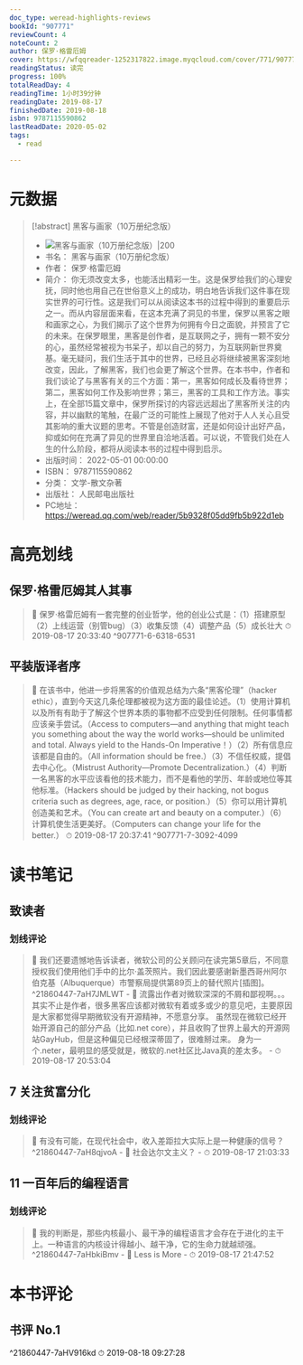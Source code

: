 ```yaml
---
doc_type: weread-highlights-reviews
bookId: "907771"
reviewCount: 4
noteCount: 2
author: 保罗·格雷厄姆
cover: https://wfqqreader-1252317822.image.myqcloud.com/cover/771/907771/t7_907771.jpg
readingStatus: 读完
progress: 100%
totalReadDay: 4
readingTime: 1小时39分钟
readingDate: 2019-08-17
finishedDate: 2019-08-18
isbn: 9787115590862
lastReadDate: 2020-05-02
tags:
  - read

---
```

# 元数据
> [!abstract] 黑客与画家（10万册纪念版）
> - ![ 黑客与画家（10万册纪念版）|200](https://wfqqreader-1252317822.image.myqcloud.com/cover/771/907771/t7_907771.jpg)
> - 书名： 黑客与画家（10万册纪念版）
> - 作者： 保罗·格雷厄姆
> - 简介： 你无须改变太多，也能活出精彩一生。这是保罗给我们的心理安抚，同时他也用自己在世俗意义上的成功，明白地告诉我们这件事在现实世界的可行性。这是我们可以从阅读这本书的过程中得到的重要启示之一。而从内容层面来看，在这本充满了洞见的书里，保罗以黑客之眼和画家之心，为我们揭示了这个世界为何拥有今日之面貌，并预言了它的未来。在保罗眼里，黑客是创作者，是互联网之子，拥有一颗不安分的心，虽然经常被视为书呆子，却以自己的努力，为互联网新世界奠基。毫无疑问，我们生活于其中的世界，已经且必将继续被黑客深刻地改变，因此，了解黑客，我们也会更了解这个世界。在本书中，作者和我们谈论了与黑客有关的三个方面：第一，黑客如何成长及看待世界；第二，黑客如何工作及影响世界；第三，黑客的工具和工作方法。事实上，在全部15篇文章中，保罗所探讨的内容远远超出了黑客所关注的内容，并以幽默的笔触，在最广泛的可能性上展现了他对于人人关心且受其影响的重大议题的思考。不管是创造财富，还是如何设计出好产品，抑或如何在充满了异见的世界里自洽地活着。可以说，不管我们处在人生的什么阶段，都将从阅读本书的过程中得到启示。
> - 出版时间： 2022-05-01 00:00:00
> - ISBN： 9787115590862
> - 分类： 文学-散文杂著
> - 出版社： 人民邮电出版社
> - PC地址：https://weread.qq.com/web/reader/5b9328f05dd9fb5b922d1eb

# 高亮划线

## 保罗·格雷厄姆其人其事

> 📌 保罗·格雷厄姆有一套完整的创业哲学，他的创业公式是：（1）搭建原型（2）上线运营（别管bug）（3）收集反馈（4）调整产品（5）成长壮大 
> ⏱ 2019-08-17 20:33:40 ^907771-6-6318-6531

## 平装版译者序

> 📌 在该书中，他进一步将黑客的价值观总结为六条“黑客伦理”（hacker ethic），直到今天这几条伦理都被视为这方面的最佳论述。（1）使用计算机以及所有有助于了解这个世界本质的事物都不应受到任何限制。任何事情都应该亲手尝试。（Access to computers—and anything that might teach you something about the way the world works—should be unlimited and total. Always yield to the Hands-On Imperative！）（2）所有信息应该都是自由的。（All information should be free.）（3）不信任权威，提倡去中心化。（Mistrust Authority—Promote Decentralization.）（4）判断一名黑客的水平应该看他的技术能力，而不是看他的学历、年龄或地位等其他标准。（Hackers should be judged by their hacking, not bogus criteria such as degrees, age, race, or position.）（5）你可以用计算机创造美和艺术。（You can create art and beauty on a computer.）（6）计算机使生活更美好。（Computers can change your life for the better.） 
> ⏱ 2019-08-17 20:37:41 ^907771-7-3092-4099

# 读书笔记

## 致读者

### 划线评论
> 📌 我们还要遗憾地告诉读者，微软公司的公关顾问在读完第5章后，不同意授权我们使用他们手中的比尔·盖茨照片。我们因此要感谢新墨西哥州阿尔伯克基（Albuquerque）市警察局提供第89页上的替代照片[插图]。  ^21860447-7aH7JMLWT
    - 💭 流露出作者对微软深深的不屑和鄙视啊。。。
其实不止是作者，很多黑客应该都对微软有着或多或少的意见吧，主要原因是大家都觉得早期微软没有开源精神，不愿意分享。
虽然现在微软已经开始开源自己的部分产品（比如.net core），并且收购了世界上最大的开源网站GayHub，但是这种偏见已经根深蒂固了，很难掰过来。
身为一个.neter，最明显的感受就是，微软的.net社区比Java真的差太多。
    - ⏱ 2019-08-17 20:53:04
   
## 7 关注贫富分化

### 划线评论
> 📌 有没有可能，在现代社会中，收入差距拉大实际上是一种健康的信号？  ^21860447-7aH8qjvoA
    - 💭 社会达尔文主义？
    - ⏱ 2019-08-17 21:03:33
   
## 11 一百年后的编程语言

### 划线评论
> 📌 我的判断是，那些内核最小、最干净的编程语言才会存在于进化的主干上。一种语言的内核设计得越小、越干净，它的生命力就越顽强。  ^21860447-7aHbkiBmv
    - 💭 Less is More
    - ⏱ 2019-08-17 21:47:52
   
# 本书评论

## 书评 No.1 
 ^21860447-7aHV916kd
⏱ 2019-08-18 09:27:28

